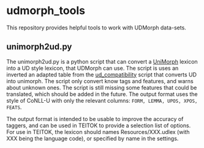 # udmorph_tools

This repository provides helpful tools to work with UDMorph data-sets.

## unimorph2ud.py

The unimorph2ud.py is a python script that can convert a [UniMorph](https://unimorph.github.io/) lexicon into a UD style lexicon, that UDMorph can 
use. The script is uses an inverted an adapted table from the [ud_compatibility](https://github.com/unimorph/ud-compatibility) script that converts UD into unimorph. The script only convert know tags and features, and warns about unknown ones. The script is still missing some features that could be translated, which should be added in the future. The output format uses the style of CoNLL-U with only the relevant columns: `FORM, LEMMA, UPOS, XPOS, FEATS`. 

The output format is intended to be usable to improve the accuracy of taggers, and can be used in TEITOK to provide a selection list of options. For use in TEITOK, the lexicon should names Resources/XXX.udlex (with XXX being the language code), or specified by name in the settings.